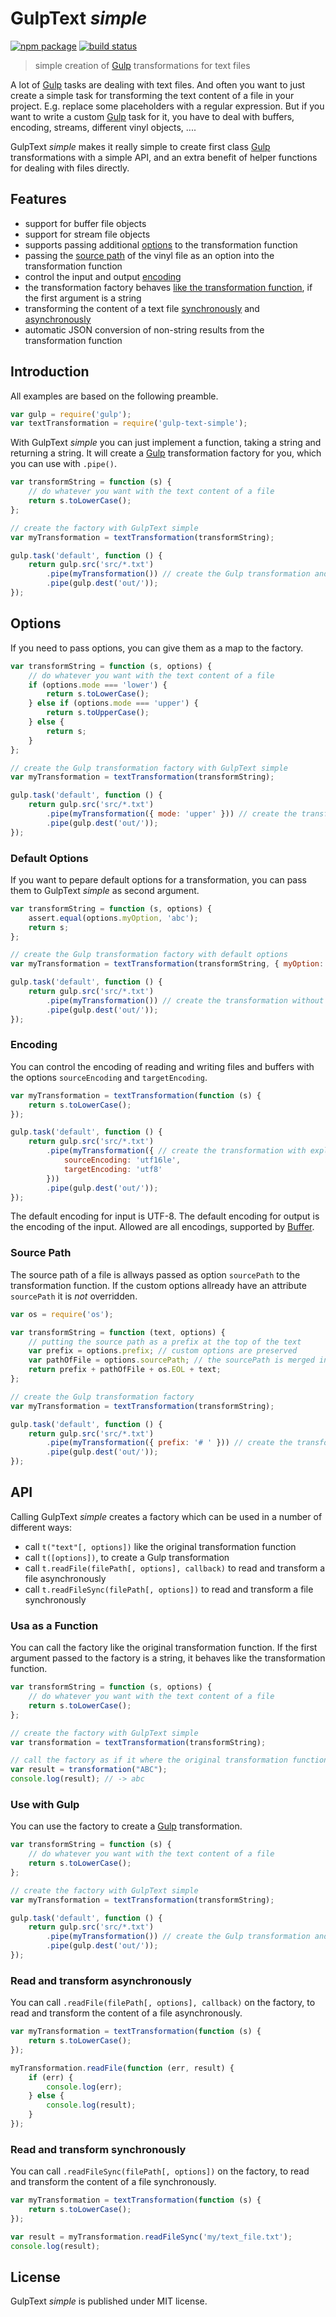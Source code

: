 GulpText _simple_
=================

[![npm package][npm-img]][npm-url]
[![build status][travis-img]][travis-url]

> simple creation of [Gulp] transformations for text files

A lot of [Gulp] tasks are dealing with text files.
And often you want to just create a simple task for transforming the text content of a file in your project.
E.g. replace some placeholders with a regular expression.
But if you want to write a custom [Gulp] task for it, you have to deal with buffers, encoding, streams, different vinyl objects, ....

GulpText _simple_ makes it really simple to create first class [Gulp] transformations with a simple API,
and an extra benefit of helper functions for dealing with files directly.

Features
--------

* support for buffer file objects
* support for stream file objects
* supports passing additional [options](#options) to the transformation function
* passing the [source path](#source-path) of the vinyl file as an option into the transformation function
* control the input and output [encoding](#encoding)
* the transformation factory behaves [like the transformation function](#use-as-a-function),
  if the first argument is a string
* transforming the content of a text file [synchronously](#read-and-transform-synchronously)
  and [asynchronously](#read-and-transform-asynchronously)
* automatic JSON conversion of non-string results from the transformation function

Introduction
------------

All examples are based on the following preamble.

``` js
var gulp = require('gulp');
var textTransformation = require('gulp-text-simple');
```

With GulpText _simple_ you can just implement a function, taking a string and returning a string.
It will create a [Gulp] transformation factory for you, which you can use with `.pipe()`.

``` js
var transformString = function (s) {
    // do whatever you want with the text content of a file
    return s.toLowerCase();
};

// create the factory with GulpText simple
var myTransformation = textTransformation(transformString);

gulp.task('default', function () {
    return gulp.src('src/*.txt')
        .pipe(myTransformation()) // create the Gulp transformation and insert it into the Gulp stream
        .pipe(gulp.dest('out/'));
});
```

Options
-------

If you need to pass options, you can give them as a map to the factory.

``` js
var transformString = function (s, options) {
    // do whatever you want with the text content of a file
    if (options.mode === 'lower') {
        return s.toLowerCase();
    } else if (options.mode === 'upper') {
        return s.toUpperCase();
    } else {
        return s;
    }
};

// create the Gulp transformation factory with GulpText simple
var myTransformation = textTransformation(transformString);

gulp.task('default', function () {
    return gulp.src('src/*.txt')
        .pipe(myTransformation({ mode: 'upper' })) // create the transformation with options
        .pipe(gulp.dest('out/'));
});
```

### Default Options

If you want to pepare default options for a transformation,
you can pass them to GulpText _simple_ as second argument.

``` js
var transformString = function (s, options) {
    assert.equal(options.myOption, 'abc');
    return s;
};

// create the Gulp transformation factory with default options
var myTransformation = textTransformation(transformString, { myOption: 'abc' });

gulp.task('default', function () {
    return gulp.src('src/*.txt')
        .pipe(myTransformation()) // create the transformation without options
        .pipe(gulp.dest('out/'));
});
```

### Encoding

You can control the encoding of reading and writing files and buffers
with the options `sourceEncoding` and `targetEncoding`.

``` js
var myTransformation = textTransformation(function (s) { 
    return s.toLowerCase(); 
});

gulp.task('default', function () {
    return gulp.src('src/*.txt')
        .pipe(myTransformation({ // create the transformation with explicit encoding
            sourceEncoding: 'utf16le',
            targetEncoding: 'utf8'
        }))
        .pipe(gulp.dest('out/'));
});
``` 

The default encoding for input is UTF-8.
The default encoding for output is the encoding of the input.
Allowed are all encodings, supported by [Buffer].

### Source Path

The source path of a file is allways passed as option `sourcePath` to the transformation function.
If the custom options allready have an attribute `sourcePath` it is _not_ overridden.

``` js
var os = require('os');

var transformString = function (text, options) {
    // putting the source path as a prefix at the top of the text
    var prefix = options.prefix; // custom options are preserved
    var pathOfFile = options.sourcePath; // the sourcePath is merged into the custom options
    return prefix + pathOfFile + os.EOL + text;
};

// create the Gulp transformation factory
var myTransformation = textTransformation(transformString);

gulp.task('default', function () {
    return gulp.src('src/*.txt')
        .pipe(myTransformation({ prefix: '# ' })) // create the transformation and pass it to Gulp
        .pipe(gulp.dest('out/'));
});
```

API
---

Calling GulpText _simple_ creates a factory which can be used in a number of different ways:

* call `t("text"[, options])` like the original transformation function
* call `t([options])`, to create a Gulp transformation
* call `t.readFile(filePath[, options], callback)` to read and transform a file asynchronously
* call `t.readFileSync(filePath[, options])` to read and transform a file synchronously 

### Usa as a Function

You can call the factory like the original transformation function.
If the first argument passed to the factory is a string,
it behaves like the transformation function.

``` js
var transformString = function (s, options) {
    // do whatever you want with the text content of a file
    return s.toLowerCase();
};

// create the factory with GulpText simple
var transformation = textTransformation(transformString);

// call the factory as if it where the original transformation function
var result = transformation("ABC");
console.log(result); // -> abc
```

### Use with Gulp

You can use the factory to create a [Gulp] transformation.

``` js
var transformString = function (s) {
    // do whatever you want with the text content of a file
    return s.toLowerCase();
};

// create the factory with GulpText simple
var myTransformation = textTransformation(transformString);

gulp.task('default', function () {
    return gulp.src('src/*.txt')
        .pipe(myTransformation()) // create the Gulp transformation and insert it into the Gulp stream
        .pipe(gulp.dest('out/'));
});
```

### Read and transform asynchronously

You can call `.readFile(filePath[, options], callback)` on the factory,
to read and transform the content of a file asynchronously.

``` js
var myTransformation = textTransformation(function (s) {
    return s.toLowerCase();
});

myTransformation.readFile(function (err, result) {
    if (err) {
        console.log(err);
    } else {
        console.log(result);
    }
});
```

### Read and transform synchronously

You can call `.readFileSync(filePath[, options])` on the factory,
to read and transform the content of a file synchronously.

``` js
var myTransformation = textTransformation(function (s) {
    return s.toLowerCase();
});

var result = myTransformation.readFileSync('my/text_file.txt');
console.log(result);
```

License
-------

GulpText _simple_ is published under MIT license.

[npm-url]: https://www.npmjs.com/package/gulp-text-simple
[npm-img]: https://img.shields.io/npm/v/gulp-text-simple.svg
[travis-img]: https://img.shields.io/travis/mastersign/gulp-text-simple/master.svg
[travis-url]: https://travis-ci.org/mastersign/gulp-text-simple
[Gulp]: http://gulpjs.com
[Buffer]: https://nodejs.org/api/buffer.html
